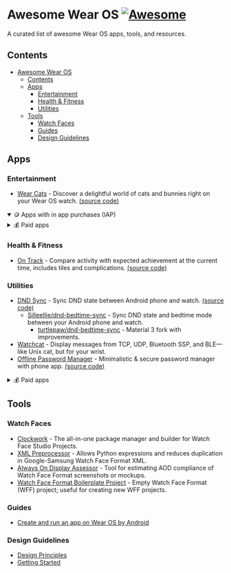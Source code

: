 # Awesome Wear OS [![Awesome](https://awesome.re/badge.svg)](https://awesome.re)

A curated list of awesome Wear OS apps, tools, and resources.

<!--
#### Submit your project

We welcome all Wear OS projects - free, paid, open or closed source! Check out our [contribution guidelines](CONTRIBUTING.md) to add your project!
-->
## Contents

- [Awesome Wear OS ](#awesome-wear-os-)
  - [Contents](#contents)
  - [Apps](#apps)
    - [Entertainment](#entertainment)
    - [Health \& Fitness](#health--fitness)
    - [Utilities](#utilities)
  - [Tools](#tools)
    - [Watch Faces](#watch-faces)
    - [Guides](#guides)
    - [Design Guidelines](#design-guidelines)

## Apps

### Entertainment

- [Wear Cats](https://play.google.com/store/apps/details?id=com.turtlepaw.cats) - Discover a delightful world of cats and bunnies right on your Wear OS watch. [(source code)](https://github.com/Turtlepaw/wear-cats)

<details open>
<summary>🪙 Apps with in app purchases (IAP)</summary>
</details>

<details>
<summary>💰 Paid apps</summary>
</details>

### Health & Fitness

- [On Track](https://play.google.com/store/apps/details?id=au.gondwanasoftware.ontrack) - Compare activity with expected achievement at the current time, includes tiles and complications. [(source code)](https://github.com/gondwanasoft/wear-os-on-track/tree/master)

### Utilities

- [DND Sync](https://github.com/rhaeus/dnd-sync) - Sync DND state between Android phone and watch. [(source code)](https://github.com/rhaeus/dnd-sync)
  - [Silleellie/dnd-bedtime-sync](https://github.com/Silleellie/dnd-bedtime-sync) - Sync DND state and bedtime mode between your Android phone and watch.
    - [turtlepaw/dnd-bedtime-sync](https://github.com/turtlepaw/dnd-bedtime-sync) - Material 3 fork with improvements.
- [Watchcat](https://github.com/AuroraRAS/watchcat) - Display messages from TCP, UDP, Bluetooth SSP, and BLE—like Unix cat, but for your wrist.
- [Offline Password Manager](https://play.google.com/store/apps/details?id=com.jackappsdev.password_manager) - Minimalistic & secure password manager with phone app. [(source code)](https://github.com/jagadeesh-k-2802/password-manager-compose)

<details>
<summary>💰 Paid apps</summary>

- [Offline Dictionary - English](https://play.google.com/store/apps/details?id=com.jackappsdev.dictionary_wear_en) - Access dictionary anytime, anywhere without internet on your wrist.
</details>

## Tools

### Watch Faces

- [Clockwork](https://github.com/Turtlepaw/clockwork) - The all-in-one package manager and builder for Watch Face Studio Projects.
- [XML Preprocessor](https://github.com/gondwanasoft/xml-preprocessor) - Allows Python expressions and reduces duplication in Google-Samsung Watch Face Format XML.
- [Always On Display Assessor](https://github.com/gondwanasoft/wff-aod) - Tool for estimating AOD compliance of Watch Face Format screenshots or mockups.
- [Watch Face Format Boilerplate Project](https://github.com/gondwanasoft/wff-boilerplate) - Empty Watch Face Format (WFF) project; useful for creating new WFF projects.

### Guides

- [Create and run an app on Wear OS by Android](https://developer.android.com/training/wearables/get-started/creating)

### Design Guidelines

- [Design Principles](https://developer.android.com/design/ui/wear/guides/foundations/design-principles)
- [Getting Started](https://developer.android.com/design/ui/wear/guides/foundations/getting-started)
